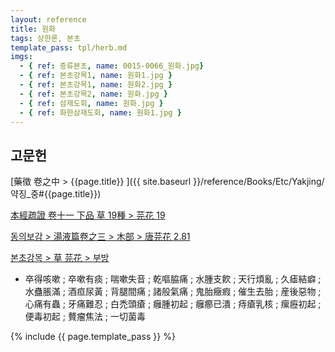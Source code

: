 ```yaml
---
layout: reference
title: 원화
tags: 상한론, 본초
template_pass: tpl/herb.md
imgs:
  - { ref: 증류본초, name: 0015-0066_원화.jpg}
  - { ref: 본초강목1, name: 원화1.jpg }
  - { ref: 본초강목1, name: 원화2.jpg }
  - { ref: 본초강목2, name: 원화.jpg }
  - { ref: 삼재도회, name: 원화.jpg }
  - { ref: 화한삼재도회, name: 원화1.jpg }
---
```



## 고문헌

[藥徵 卷之中 > {{page.title}} ]({{ site.baseurl }}/reference/Books/Etc/Yakjing/약징_중#{{page.title}})

[本經疏證 卷十一 下品 草 19種 > 芫花 19](https://mediclassics.kr/books/154/volume/11/#content_111)

[동의보감 > 湯液篇卷之三 > 木部 >  唐芫花 2.81](https://mediclassics.kr/books/8/volume/22/#content_1232)

[본초강목 > 草	芫花 > 부방]()

* 卒得咳嗽 ; 卒嗽有痰 ; 喘嗽失音 ; 乾嘔脇痛 ; 水腫支飮 ; 天行煩亂 ; 久瘧結癖 ; 水蠱脹滿 ; 酒疸尿黃 ; 背腿間痛 ; 諸般氣痛 ; 鬼胎癥瘕 ; 催生去胎 ; 産後惡物 ; 心痛有蟲 ; 牙痛難忍 ; 白禿頭瘡 ; 癰腫初起 ; 癰癤已潰 ; 痔瘡乳核 ; 瘰癧初起 ; 便毒初起 ; 贅瘤焦法 ; 一切菌毒


{% include {{ page.template_pass }} %}
